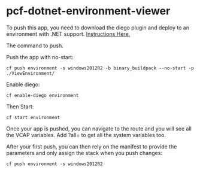 # pcf-dotnet-environment-viewer

To push this app, you need to download the diego plugin and deploy to
an environment with .NET support.
[Instructions Here.](https://github.com/cloudfoundry-incubator/diego-cli-plugin)

The command to push.

Push the app with no-start:
```
cf push environment -s windows2012R2 -b binary_buildpack --no-start -p ./ViewEnvironment/
```

Enable diego:
```
cf enable-diego environment
```

Then Start:
```
cf start environment
```

Once your app is pushed, you can navigate to the route and you will
see all the VCAP variables.  Add ?all= to get all the system variables
too.

After your first push, you can then rely on the manifest to provide
the parameters and only assign the stack when you push changes:

```
cf push environment -s windows2012R2
```
